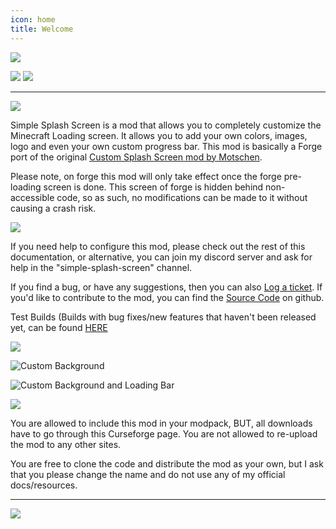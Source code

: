```yaml
---
icon: home
title: Welcome
---
```

![](https://cdn.firstdarkdev.xyz/docs/simplesplash/sss-logo.png)

[![](https://ci.firstdarkdev.xyz/buildStatus/icon?job=Simple+Splash+Screen%2FForge+1.16.5)](https://ci.firstdarkdev.xyz/job/Simple%20Splash%20Screen/job/Forge%201.16.5/) [![](https://img.shields.io/badge/Hypherion%20Development-%237289DA.svg?style=for-the-badge&logo=discord&logoColor=white)](https://discord.gg/PdVnXf9)

* * *

![](https://cdn.firstdarkdev.xyz/docs/simplesplash/sss-overview.png)

Simple Splash Screen is a mod that allows you to completely customize the Minecraft Loading screen. It allows you to add your own colors, images, logo and even your own custom progress bar. This mod is basically a Forge port of the original [Custom Splash Screen mod by Motschen](https://www.curseforge.com/minecraft/mc-mods/custom-splash-screen).

Please note, on forge this mod will only take effect once the forge pre-loading screen is done. This screen of forge is hidden behind non-accessible code, so as such, no modifications can be made to it without causing a crash risk.

![](https://cdn.firstdarkdev.xyz/docs/simplesplash/sss-help.png)

If you need help to configure this mod, please check out the rest of this documentation, or alternative, you can join my discord server and ask for help in the "simple-splash-screen" channel.

If you find a bug, or have any suggestions, then you can also [Log a ticket](https://github.com/Exploding-Creeper/SimpleSplashScreen/issues). If you'd like to contribute to the mod, you can find the [Source Code](https://github.com/Exploding-Creeper/SimpleSplashScreen/) on github.

Test Builds (Builds with bug fixes/new features that haven't been released yet, can be found [HERE](https://ci.hypherionmc.me/job/Simple%20Splash%20Screen/job/Forge%201.16.5/)

![](https://cdn.firstdarkdev.xyz/docs/simplesplash/sss-examples.png)

![Custom Background](https://cdn.firstdarkdev.xyz/docs/simplesplash/sss-example-1.png)

![Custom Background and Loading Bar](https://cdn.firstdarkdev.xyz/docs/simplesplash/sss-example-2.png)

![](https://cdn.firstdarkdev.xyz/docs/simplesplash/sss-perms.png)

You are allowed to include this mod in your modpack, BUT, all downloads have to go through this Curseforge page. You are not allowed to re-upload the mod to any other sites.

You are free to clone the code and distribute the mod as your own, but I ask that you please change the name and do not use any of my official docs/resources.

* * *

[![](https://cdn.firstdarkdev.xyz/docs/bh.jpg)](https://bisecthosting.com/grinched)
